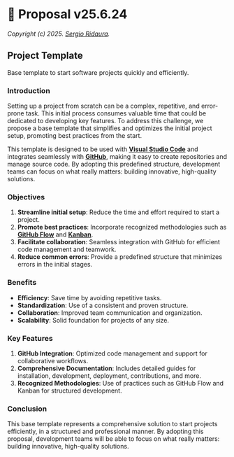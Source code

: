 # 🌟 Proposal v25.6.24

_Copyright (c) 2025. [Sergio Ridaura](https://github.com/sergio-ridaura)._

## Project Template

Base template to start software projects quickly and efficiently.

### Introduction

Setting up a project from scratch can be a complex, repetitive, and error-prone task. This initial process consumes valuable time that could be dedicated to developing key features. To address this challenge, we propose a base template that simplifies and optimizes the initial project setup, promoting best practices from the start.

This template is designed to be used with **[Visual Studio Code](https://code.visualstudio.com/)** and integrates seamlessly with **[GitHub](https://github.com/)**, making it easy to create repositories and manage source code. By adopting this predefined structure, development teams can focus on what really matters: building innovative, high-quality solutions.

### Objectives

1. **Streamline initial setup**: Reduce the time and effort required to start a project.
2. **Promote best practices**: Incorporate recognized methodologies such as **[GitHub Flow](https://docs.github.com/en/get-started/quickstart/github-flow)** and **[Kanban](https://www.atlassian.com/agile/kanban)**.
3. **Facilitate collaboration**: Seamless integration with GitHub for efficient code management and teamwork.
4. **Reduce common errors**: Provide a predefined structure that minimizes errors in the initial stages.

### Benefits

- **Efficiency**: Save time by avoiding repetitive tasks.
- **Standardization**: Use of a consistent and proven structure.
- **Collaboration**: Improved team communication and organization.
- **Scalability**: Solid foundation for projects of any size.

### Key Features

1. **GitHub Integration**: Optimized code management and support for collaborative workflows.
2. **Comprehensive Documentation**: Includes detailed guides for installation, development, deployment, contributions, and more.
3. **Recognized Methodologies**: Use of practices such as GitHub Flow and Kanban for structured development.

### Conclusion

This base template represents a comprehensive solution to start projects efficiently, in a structured and professional manner. By adopting this proposal, development teams will be able to focus on what really matters: building innovative, high-quality solutions.
